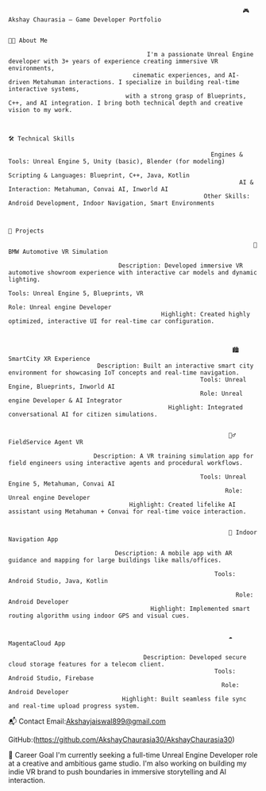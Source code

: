                                                                       🎮 Akshay Chaurasia – Game Developer Portfolio

                                                                                     🧑‍💻 About Me

                                           I'm a passionate Unreal Engine developer with 3+ years of experience creating immersive VR environments,
                                       cinematic experiences, and AI-driven Metahuman interactions. I specialize in building real-time interactive systems, 
                                     with a strong grasp of Blueprints, C++, and AI integration. I bring both technical depth and creative vision to my work.

 
                                                                                 🛠️ Technical Skills
                                                                                 
                                                             Engines & Tools: Unreal Engine 5, Unity (basic), Blender (for modeling)
                                                                     Scripting & Languages: Blueprint, C++, Java, Kotlin
                                                                     AI & Interaction: Metahuman, Convai AI, Inworld AI
                                                           Other Skills: Android Development, Indoor Navigation, Smart Environments

               
                                                                                     📂 Projects
                                  
                                                                         🚗 BMW Automotive VR Simulation
                                    
                                   Description: Developed immersive VR automotive showroom experience with interactive car models and dynamic lighting.
                                                                     Tools: Unreal Engine 5, Blueprints, VR
                                                                         Role: Unreal engine Developer
                                               Highlight: Created highly optimized, interactive UI for real-time car configuration.

                                                                   
                                                                 
                                                                   🏙️ SmartCity XR Experience
                             Description: Built an interactive smart city environment for showcasing IoT concepts and real-time navigation.
                                                          Tools: Unreal Engine, Blueprints, Inworld AI
                                                          Role: Unreal engine Developer & AI Integrator
                                                 Highlight: Integrated conversational AI for citizen simulations.


                                                                  🧍‍♂️ FieldService Agent VR
                          
                            Description: A VR training simulation app for field engineers using interactive agents and procedural workflows.

                                                          Tools: Unreal Engine 5, Metahuman, Convai AI
                                                                 Role: Unreal engine Developer
                                      Highlight: Created lifelike AI assistant using Metahuman + Convai for real-time voice interaction.
                                      

                                                                  🧭 Indoor Navigation App
                       
                                  Description: A mobile app with AR guidance and mapping for large buildings like malls/offices.

                                                              Tools: Android Studio, Java, Kotlin

                                                                    Role: Android Developer
                                            Highlight: Implemented smart routing algorithm using indoor GPS and visual cues.


                                                                  ☁️ MagentaCloud App
          
                                          Description: Developed secure cloud storage features for a telecom client.
                                                              Tools: Android Studio, Firebase
                                                                Role: Android Developer
                                    Highlight: Built seamless file sync and real-time upload progress system.

📬 Contact
Email:Akshayjaiswal899@gmail.com

GitHub:(https://github.com/AkshayChaurasia30/AkshayChaurasia30)

🎯 Career Goal
I'm currently seeking a full-time Unreal Engine Developer role at a creative and ambitious game studio.
I'm also working on building my indie VR brand to push boundaries in immersive storytelling and AI interaction.

